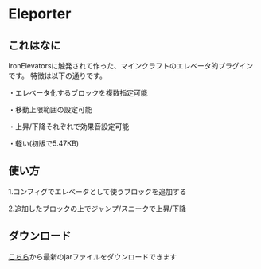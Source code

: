 # Eleporter

## これはなに

IronElevatorsに触発されて作った、マインクラフトのエレベータ的プラグインです。
特徴は以下の通りです。

・エレベータ化するブロックを複数指定可能

・移動上限範囲の設定可能

・上昇/下降それぞれで効果音設定可能

・軽い(初版で5.47KB)

## 使い方

1.コンフィグでエレベータとして使うブロックを追加する

2.追加したブロックの上でジャンプ/スニークで上昇/下降

## ダウンロード

[こちら](https://github.com/nuIlpointer/Eleporter/releases)から最新のjarファイルをダウンロードできます
